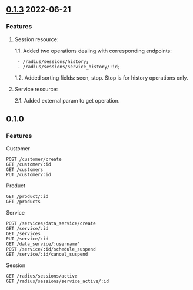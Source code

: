 ## [0.1.3](https://github.com/digital-boss/n8n-nodes-ibill/compare/0.1.0...0.1.3) 2022-06-21

### Features

1. Session resource:

	1.1. Added two operations dealing with corresponding endpoints:

		- /radius/sessions/history;
		- /radius/sessions/service_history/:id;

	1.2. Added sorting fields: seen, stop. Stop is for history operations only.

2. Service resource:

	2.1. Added external param to get operation.

## 0.1.0

### Features

Customer

	POST /customer/create
	GET /customer/:id
	GET /customers
	PUT /customer/:id
Product

	GET /product/:id
	GET /products
Service

	POST /services/data_service/create
	GET /service/:id
	GET /services
	PUT /service/:id
	GET /data_service/:username'
	POST /service/:id/schedule_suspend
	GET /service/:id/cancel_suspend
Session

	GET /radius/sessions/active
	GET /radius/sessions/service_active/:id
